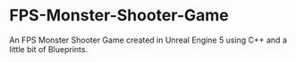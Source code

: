 # FPS-Monster-Shooter-Game
An FPS Monster Shooter Game created in Unreal Engine 5 using C++ and a little bit of Blueprints.
